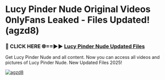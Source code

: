 # Lucy Pinder Nude Original Videos 0nlyFans Leaked - Files Updated! (agzd8)

<h3>🔴 CLICK HERE 🌐==►► <a href="https://tinyurl.com/4mcuefdz" rel="nofollow">Lucy Pinder Nude Updated Files</a></h3>

Get Lucy Pinder Nude and all content. Now you can access all videos and pictures of Lucy Pinder Nude. New Updated Files 2025!

[![agzd8](https://i.imgur.com/StAQSOY.gif)](https://tinyurl.com/4mcuefdz)
